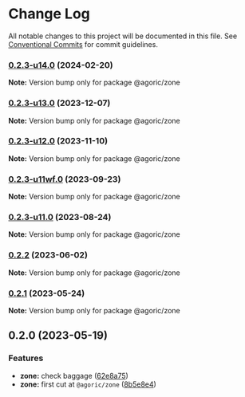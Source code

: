 # Change Log

All notable changes to this project will be documented in this file.
See [Conventional Commits](https://conventionalcommits.org) for commit guidelines.

### [0.2.3-u14.0](https://github.com/Agoric/agoric-sdk/compare/@agoric/zone@0.2.3-u13.0...@agoric/zone@0.2.3-u14.0) (2024-02-20)

**Note:** Version bump only for package @agoric/zone





### [0.2.3-u13.0](https://github.com/Agoric/agoric-sdk/compare/@agoric/zone@0.2.3-u12.0...@agoric/zone@0.2.3-u13.0) (2023-12-07)

**Note:** Version bump only for package @agoric/zone





### [0.2.3-u12.0](https://github.com/Agoric/agoric-sdk/compare/@agoric/zone@0.2.3-u11wf.0...@agoric/zone@0.2.3-u12.0) (2023-11-10)

**Note:** Version bump only for package @agoric/zone





### [0.2.3-u11wf.0](https://github.com/Agoric/agoric-sdk/compare/@agoric/zone@0.2.3-u11.0...@agoric/zone@0.2.3-u11wf.0) (2023-09-23)

**Note:** Version bump only for package @agoric/zone





### [0.2.3-u11.0](https://github.com/Agoric/agoric-sdk/compare/@agoric/zone@0.2.2...@agoric/zone@0.2.3-u11.0) (2023-08-24)

**Note:** Version bump only for package @agoric/zone





### [0.2.2](https://github.com/Agoric/agoric-sdk/compare/@agoric/zone@0.2.1...@agoric/zone@0.2.2) (2023-06-02)

**Note:** Version bump only for package @agoric/zone





### [0.2.1](https://github.com/Agoric/agoric-sdk/compare/@agoric/zone@0.2.0...@agoric/zone@0.2.1) (2023-05-24)

**Note:** Version bump only for package @agoric/zone





## 0.2.0 (2023-05-19)


### Features

* **zone:** check baggage ([62e8a75](https://github.com/Agoric/agoric-sdk/commit/62e8a750ea87227e79c15f798d359d112c495f7f))
* **zone:** first cut at `@agoric/zone` ([8b5e8e4](https://github.com/Agoric/agoric-sdk/commit/8b5e8e411423917bcb805aeacdba222eff35edd5))
